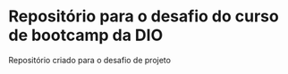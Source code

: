 # Repositório para o desafio do curso de bootcamp da DIO

Repositório criado para o desafio de projeto


